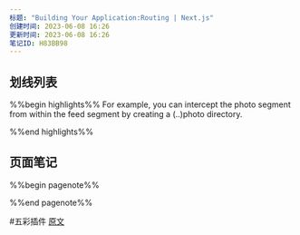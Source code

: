 ```yaml
---
标题: "Building Your Application:Routing | Next.js"
创建时间: 2023-06-08 16:26
更新时间: 2023-06-08 16:26
笔记ID: H83BB98
---
```


## 划线列表
%%begin highlights%%
For example, you can intercept the photo segment from within the feed segment by creating a (..)photo directory.

%%end highlights%%

## 页面笔记
%%begin pagenote%%

%%end pagenote%%

 #五彩插件 [原文](https://nextjs.org/docs/app/building-your-application/routing/intercepting-routes)
